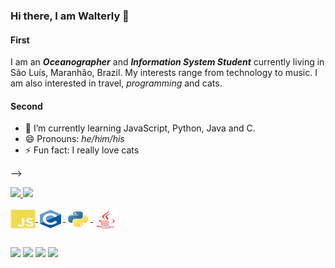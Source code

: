 ### Hi there, I am Walterly 👋

<!--
**leviOceans/leviOceans** is a ✨ _special_ ✨ repository because its `README.md` (this file) appears on your GitHub profile.

Here are some ideas to get you started: -->
#### First
I am an ***Oceanographer*** and ***Information System Student*** currently living in São Luís, Maranhão, Brazil. My interests range from technology to music. I am also interested in travel, *programming* and cats.
#### Second
<!-- 🔭 I’m currently working on ... -->
- 🌱 I’m currently learning JavaScript, Python, Java and C.
- 😄 Pronouns: *he/him/his*
- ⚡ Fun fact: I really love cats
<!-- 👯 I’m looking to collaborate on ...
- 🤔 I’m looking for help with ...
- 💬 Ask me about ...
- 📫 How to reach me: ... -->

-->
 <div>
  <a href="https://github.com/leviOceans">
  <img height="180em" src="https://github-readme-stats.vercel.app/api?username=levioceans&show_icons=true&theme=dracula&include_all_commits=true&count_private=true"/>
  <img height="180em" src="https://github-readme-stats.vercel.app/api/top-langs/?username=levioceans&layout=compact&langs_count=16&theme=dracula"/>
</div>
<div style="display: inline_block"><br>
  <img align="center" alt="leviOceans-Js" height="30" width="40" src="https://raw.githubusercontent.com/devicons/devicon/master/icons/javascript/javascript-plain.svg">
  <img align="center" alt="leviOceans-C" height="30" width="40" src="https://raw.githubusercontent.com/devicons/devicon/master/icons/c/c-original.svg">
  <img align="center" alt="leviOceans-Python" height="30" width="40" src="https://raw.githubusercontent.com/devicons/devicon/master/icons/python/python-original.svg">
  <img align="center" alt="leviOceans-Java" height="30" width="40" src="https://raw.githubusercontent.com/devicons/devicon/master/icons/java/java-plain.svg">
</div>
  
  ##
 
<div> 
  <a href="https://www.youtube.com/c/WalterlySullivan" target="_blank"><img src="https://img.shields.io/badge/YouTube-FF0000?style=for-the-badge&logo=youtube&logoColor=white" target="_blank"></a>
  <a href="https://instagram.com/walterly" target="_blank"><img src="https://img.shields.io/badge/-Instagram-%23E4405F?style=for-the-badge&logo=instagram&logoColor=white" target="_blank"></a>
 	<a href="https://www.twitch.tv/walterlysullivan" target="_blank"><img src="https://img.shields.io/badge/Twitch-9146FF?style=for-the-badge&logo=twitch&logoColor=white" target="_blank"></a>
 <!-- a href="https://discord.gg/Walterly#9757" target="_blank"><img src="https://img.shields.io/badge/Discord-7289DA?style=for-the-badge&logo=discord&logoColor=white" target="_blank"></a --> 
  <!-- a href = "mailto:contato@email.tech"><img src="https://img.shields.io/badge/-Gmail-%23333?style=for-the-badge&logo=gmail&logoColor=white" target="_blank"></a -->
  <a href="https://www.linkedin.com/in/walterly-sb" target="_blank"><img src="https://img.shields.io/badge/-LinkedIn-%230077B5?style=for-the-badge&logo=linkedin&logoColor=white" target="_blank"></a> 
</div>


